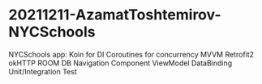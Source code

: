 # 20211211-AzamatToshtemirov-NYCSchools
NYCSchools app:
Koin for DI
Coroutines for concurrency
MVVM
Retrofit2
okHTTP
ROOM DB
Navigation Component
ViewModel
DataBinding
Unit/Integration Test

